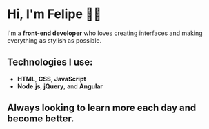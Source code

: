 # Hi, I'm Felipe 👨‍💻

I'm a **front-end developer** who loves creating interfaces and making everything as stylish as possible.

## Technologies I use:
- **HTML**, **CSS**, **JavaScript**
- **Node.js**, **jQuery**, and **Angular**

## Always looking to learn more each day and become better.
